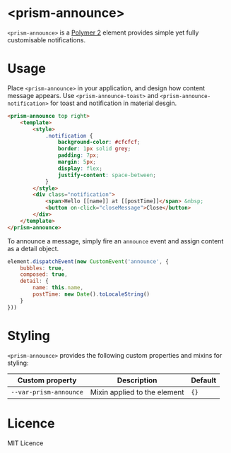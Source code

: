 # \<prism-announce\>

`<prism-announce>` is a [Polymer 2](http://polymer-project.org/) element provides simple yet fully customisable notifications.

# Usage

Place `<prism-announce>` in your application, and design how content message appears. Use `<prism-announce-toast>` and `<prism-announce-notification>` for toast and notification in material desgin.

```html
<prism-announce top right>
    <template>
        <style>
            .notification {
                background-color: #cfcfcf;
                border: 1px solid grey;
                padding: 7px;
                margin: 5px;
                display: flex;
                justify-content: space-between;
            }
        </style>
        <div class="notification">
            <span>Hello [[name]] at [[postTime]]</span> &nbsp;
            <button on-click="closeMessage">Close</button>
        </div>
    </template>
</prism-announce>
```
To announce a message, simply fire an `announce` event and assign content as a detail object. 

```javascript
element.dispatchEvent(new CustomEvent('announce', {
    bubbles: true,
    composed: true,
    detail: {
        name: this.name,
        postTime: new Date().toLocaleString()
    }
}))
```

# Styling

`<prism-announce>` provides the following custom properties and mixins for styling:

Custom property | Description | Default
----------------|-------------|----------
`--var-prism-announce` | Mixin applied to the element | `{}`

# Licence

MIT Licence